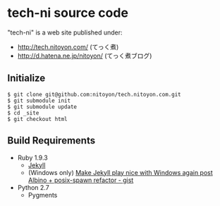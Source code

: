 tech-ni source code
===================

"tech-ni" is a web site published under:

  - http://tech.nitoyon.com/ (てっく煮)
  - http://d.hatena.ne.jp/nitoyon/ (てっく煮ブログ)

Initialize
----------

    $ git clone git@github.com:nitoyon/tech.nitoyon.com.git
    $ git submodule init
    $ git submodule update
    $ cd _site
    $ git checkout html

Build Requirements
------------------

* Ruby 1.9.3
  * [Jekyll](https://github.com/mojombo/jekyll)
  * (Windows only) [Make Jekyll play nice with Windows again post Albino + posix-spawn refactor - gist](https://gist.github.com/1166390)
* Python 2.7
  * Pygments

